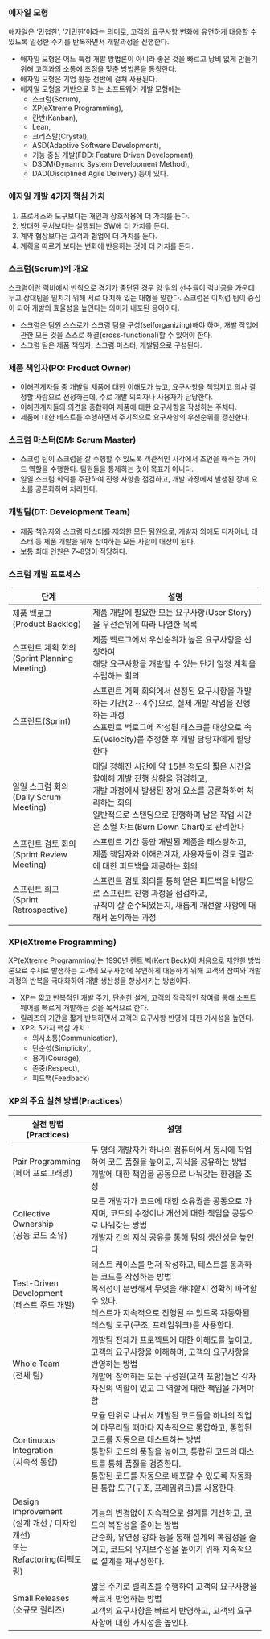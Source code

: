### 애자일 모형
애자일은 ‘민첩한’, ‘기민한’이라는 의미로, 고객의 요구사항 변화에 유연하게 대응할 수 있도록 일정한 주기를 반복하면서 개발과정을 진행한다.
- 애자일 모형은 어느 특정 개발 방법론이 아니라 좋은 것을 빠르고 낭비 없게 만들기 위해 고객과의 소통에 초점을 맞춘 방법론을 통칭한다.
- 애자일 모형은 기업 활동 전반에 걸쳐 사용된다.
- 애자일 모형을 기반으로 하는 소프트웨어 개발 모형에는 
  - 스크럼(Scrum), 
  - XP(eXtreme Programming), 
  - 칸반(Kanban), 
  - Lean, 
  - 크리스탈(Crystal), 
  - ASD(Adaptive Software Development), 
  - 기능 중심 개발(FDD: Feature Driven Development), 
  - DSDM(Dynamic System Development Method), 
  - DAD(Disciplined Agile Delivery) 등이 있다.

### 애자일 개발 4가지 핵심 가치
1. 프로세스와 도구보다는 개인과 상호작용에 더 가치를 둔다.
2. 방대한 문서보다는 실행되는 SW에 더 가치를 둔다.
3. 계약 협상보다는 고객과 협업에 더 가치를 둔다.
4. 계획을 따르기 보다는 변화에 반응하는 것에 더 가치를 둔다.

### 스크럼(Scrum)의 개요
스크럼이란 럭비에서 반칙으로 경기가 중단된 경우 양 팀의 선수들이 럭비공을 가운데 두고 상대팀을 밀치기 위해 서로 대치해 있는 대형을 말한다. 스크럼은 이처럼 팀이 중심이 되어 개발의 효율성을 높인다는 의미가 내포된 용어이다.

- 스크럼은 팀원 스스로가 스크럼 팀을 구성(selforganizing)해야 하며, 개발 작업에 관한 모든 것을 스스로 해결(cross-functional)할 수 있어야 한다.
- 스크럼 팀은 제품 책임자, 스크럼 마스터, 개발팀으로 구성된다.

### 제품 책임자(PO: Product Owner)
- 이해관계자들 중 개발될 제품에 대한 이해도가 높고, 요구사항을 책임지고 의사 결정할 사람으로 선정하는데, 주로 개발 의뢰자나 사용자가 담당한다.
- 이해관계자들의 의견을 종합하여 제품에 대한 요구사항을 작성하는 주체다.
- 제품에 대한 테스트를 수행하면서 주기적으로 요구사항의 우선순위를 갱신한다.

### 스크럼 마스터(SM: Scrum Master)
- 스크럼 팀이 스크럼을 잘 수행할 수 있도록 객관적인 시각에서 조언을 해주는 가이드 역할을 수행한다. 팀원들을 통제하는 것이 목표가 아니다.
- 일일 스크럼 회의를 주관하여 진행 사항을 점검하고, 개발 과정에서 발생된 장애 요소를 공론화하여 처리한다.

### 개발팀(DT: Development Team)
- 제품 책임자와 스크럼 마스터를 제외한 모든 팀원으로, 개발자 외에도 디자이너, 테스터 등 제품 개발을 위해 참여하는 모든 사람이 대상이 된다.
- 보통 최대 인원은 7~8명이 적당하다.

### 스크럼 개발 프로세스
| 단계                           | 설명                                                                                                                                              |
|------------------------------|-------------------------------------------------------------------------------------------------------------------------------------------------|
| 제품 백로그<br>(Product Backlog) | 제품 개발에 필요한 모든 요구사항(User Story)을 우선순위에 따라 나열한 목록                                                                                                 |
| 스프린트 계획 회의<br>(Sprint Planning Meeting) | 제품 백로그에서 우선순위가 높은 요구사항을 선정하여<br>해당 요구사항을 개발할 수 있는 단기 일정 계획을 수립하는 회의                                                                             |
| 스프린트(Sprint)               | 스프린트 계획 회의에서 선정된 요구사항을 개발하는 기간(2 ~ 4주)으로, 실제 개발 작업을 진행하는 과정<br>스프린트 백로그에 작성된 태스크를 대상으로 속도(Velocity)를 추정한 후 개발 담당자에게 할당한다                        |
| 일일 스크럼 회의<br>(Daily Scrum Meeting) | 매일 정해진 시간에 약 15분 정도의 짧은 시간을 할애해 개발 진행 상황을 점검하고,<br> 개발 과정에서 발생된 장애 요소를 공론화하여 처리하는 회의<br>일반적으로 스탠딩으로 진행하며 남은 작업 시간은 소멸 차트(Burn Down Chart)로 관리한다 |
| 스프린트 검토 회의<br>(Sprint Review Meeting) | 스프린트 기간 동안 개발된 제품을 테스팅하고,<br>제품 책임자와 이해관계자, 사용자들이 검토 결과에 대한 피드백을 제공하는 회의                                                                        |
| 스프린트 회고<br>(Sprint Retrospective) | 스프린트 검토 회의를 통해 얻은 피드백을 바탕으로 스프린트 진행 과정을 점검하고,<br>규칙이 잘 준수되었는지, 새롭게 개선할 사항에 대해서 논의하는 과정|

### XP(eXtreme Programming)
XP(eXtreme Programming)는 1996년 켄트 벡(Kent Beck)이 처음으로 제안한 방법론으로 수시로 발생하는 고객의 요구사항에 유연하게 대응하기 위해 고객의 참여와 개발 과정의 반복을 극대화하여 개발 생산성을 향상시키는 방법이다.

- XP는 짧고 반복적인 개발 주기, 단순한 설계, 고객의 적극적인 참여를 통해 소프트웨어를 빠르게 개발하는 것을 목적으로 한다.
- 릴리즈의 기간을 짧게 반복하면서 고객의 요구사항 반영에 대한 가시성을 높인다.
- XP의 5가지 핵심 가치 : 
  - 의사소통(Communication), 
  - 단순성(Simplicity), 
  - 용기(Courage), 
  - 존중(Respect), 
  - 피드백(Feedback)

### XP의 주요 실천 방법(Practices)
| 실천 방법(Practices)                                               | 설명                                                                                                                                                                          |
|----------------------------------------------------------------|-----------------------------------------------------------------------------------------------------------------------------------------------------------------------------|
| Pair Programming<br>(페어 프로그래밍)                                 | 두 명의 개발자가 하나의 컴퓨터에서 동시에 작업하여 코드 품질을 높이고, 지식을 공유하는 방법<br>개발에 대한 책임을 공동으로 나눠갖는 환경을 조성                                                                                         |
| Collective Ownership<br>(공동 코드 소유)                             | 모든 개발자가 코드에 대한 소유권을 공동으로 가지며, 코드의 수정이나 개선에 대한 책임을 공동으로 나눠갖는 방법<br>개발자 간의 지식 공유를 통해 팀의 생산성을 높인다                                                                              |
| Test-Driven Development<br>(테스트 주도 개발)                         | 테스트 케이스를 먼저 작성하고, 테스트를 통과하는 코드를 작성하는 방법<br>목적성이 분명해져 무엇을 해야할지 정확히 파악할 수 있다.<br>테스트가 지속적으로 진행될 수 있도록 자동화된 테스팅 도구(구조, 프레임워크)를 사용한다.                                           |
| Whole Team<br>(전체 팀)                                           | 개발팀 전체가 프로젝트에 대한 이해도를 높이고, 고객의 요구사항을 이해하며, 고객의 요구사항을 반영하는 방법<br>개발에 참여하는 모든 구성원(고객 포함)들은 각자 자신의 역할이 있고 그 역할에 대한 책임을 가져야 함                                                   |
| Continuous Integration<br>(지속적 통합)                             | 모듈 단위로 나눠서 개발된 코드들을 하나의 작업이 마무리될 때마다 지속적으로 통합하고, 통합된 코드를 자동으로 테스트하는 방법<br>통합된 코드의 품질을 높이고, 통합된 코드의 테스트를 통해 품질을 검증한다.<br>통합된 코드를 자동으로 배포할 수 있도록 자동화된 통합 도구(구조, 프레임워크)를 사용한다. |
| Design Improvement<br>(설계 개선 / 디자인 개선)<br>또는 Refactoring(리펙토링) | 기능의 변경없이 지속적으로 설계를 개선하고, 코드의 복잡성을 줄이는 방법<br>단순화, 유연성 강화 등을 통해 설계의 복잡성을 줄이고, 코드의 유지보수성을 높이기 위해 지속적으로 설계를 재구성한다.                                                              |
| Small Releases<br>(소규모 릴리즈)                                    | 짧은 주기로 릴리즈를 수행하여 고객의 요구사항을 빠르게 반영하는 방법<br>고객의 요구사항을 빠르게 반영하고, 고객의 요구사항에 대한 가시성을 높인다.                                                                                     |

